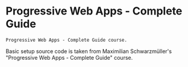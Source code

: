 # Progressive Web Apps - Complete Guide
    
    Progressive Web Apps - Complete Guide course.

Basic setup source code is taken from Maximilian Schwarzmüller's "Progressive Web Apps - Complete Guide" course.